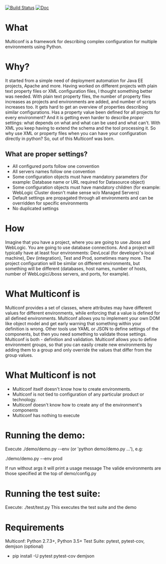 [![Build Status](https://api.travis-ci.org/lhupfeldt/multiconf.svg?branch=master)](https://travis-ci.org/lhupfeldt/multiconf)
[![Doc](https://readthedocs.org/projects/multiconf/badge/?version=stable)](https://multiconf.readthedocs.org/en/master)

What
====

Multiconf is a framework for describing complex configuration for multiple environments using Python.

Why?
===

It started from a simple need of deployment automation for Java EE projects, Apache and more. Having worked on different projects with plain text property files or XML configuration files, I thought something better was needed. With plain text property files, the number of property files increases as projects and environments are added, and number of scripts increases too. It gets hard to get an overview of properties describing similar configurations. Has a property value been defined for all projects for every environment? And it is getting even harder to describe *proper* settings: what depends on what and what can be used and what can't. With XML you keep having to extend the schema and the tool processing it. So why use XML or property files when you can have your configuration directly in python? So, out of this Multiconf was born.

What are proper settings?
------------------------

* All configured ports follow one convention
* All servers names follow one convention
* Some configuration objects must have mandatory parameters (for example: Database name or URL required for Datasource object)
* Some configuration objects must have mandatory children (for example: WebLogic Cluster doesn't make sense w/o Managed Servers)
* Default settings are propagated through all environments and can be overridden for specific environments
* No duplicated settings

How
===

Imagine that you have a project, where you are going to use Jboss and WebLogic. You are going to use database connections. And a project will typically have at least four environments: DevLocal (for developer's local machine), Dev (integration), Test and Prod, sometimes many more. The project configuration will be similar on different environments, but something will be different (databases, host names, number of hosts, number of WebLogic/Jboss servers,  and ports, for example).

What Multiconf is
=================

Multiconf provides a set of classes, where attributes may have different values for different environments, while enforcing that a value is defined for all defined environments.
Multiconf allows you to implement your own DOM like object model and get early warning that something within your definition is wrong. Other tools use YAML or JSON to define settings of the components, but then you need something to validate those settings. Multiconf is both - definition and validation.
Multiconf allows you to define environment groups, so that you can easily create new environments by adding them to a group and only override the values that differ from the group values.

What Multiconf is not
=====================

* Multiconf itself doesn't know how to create environments.
* Multiconf is not tied to configuration of any particular product or technology.
* Multiconf doesn't know how to create any of the environment's components
* Multiconf has nothing to execute

Running the demo:
=====================
Execute ./demo/demo.py --env <env> (or 'python demo/demo.py ...'), e.g:

  ./demo/demo.py --env prod

If run without args it will print a usage message
The valide environments are those specified at the top of demo/config.py

Running the test suite:
=====================
Execute: ./test/test.py
This executes the test suite and the demo

Requirements
=====================
Multiconf: Python 2.7.3+, Python 3.5+
Test Suite: pytest, pytest-cov, demjson (optional)
 - pip install -U pytest pytest-cov demjson
